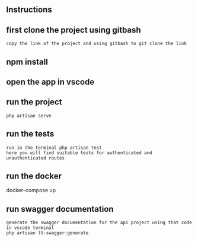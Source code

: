 
##                                 Instructions

## first clone the project using gitbash 
    copy the link of the project and using gitbash to git clone the link


        
## npm install 

            
## open the app in vscode


            
## run the project 
    php artisan serve

    
## run the tests
    run in the terminal php artisan test
    here you will find suitable tests for authenticated and unauthenticated routes

## run the docker 

docker-compose up
    

## run swagger documentation
    generate the swagger documentation for the api project using that code in vscode terminal
    php artisan l5-swagger:generate


